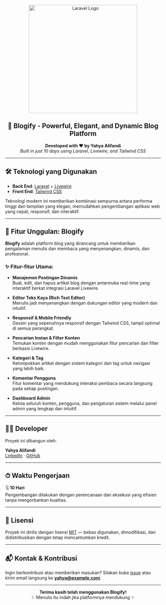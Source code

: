 <p align="center">
  <a href="https://laravel.com" target="_blank">
    <img src="https://raw.githubusercontent.com/laravel/art/master/logo-lockup/5%20SVG/2%20CMYK/1%20Full%20Color/laravel-logolockup-cmyk-red.svg" width="350" alt="Laravel Logo">
  </a>
</p>

<h2 align="center">🚀 Blogify - Powerful, Elegant, and Dynamic Blog Platform</h2>

<p align="center">
  <b>Developed with ❤️ by Yahya Alifandi</b><br>
  <i>Built in just 10 days using Laravel, Livewire, and Tailwind CSS</i>
</p>

---

## 🛠 Teknologi yang Digunakan

- **Back End**: [Laravel](https://laravel.com/) + [Livewire](https://laravel-livewire.com/)
- **Front End**: [Tailwind CSS](https://tailwindcss.com/)

Teknologi modern ini memberikan kombinasi sempurna antara performa tinggi dan tampilan yang elegan, memudahkan pengembangan aplikasi web yang cepat, responsif, dan interaktif.

---

## 🌟 Fitur Unggulan: Blogify

**Blogify** adalah platform blog yang dirancang untuk memberikan pengalaman menulis dan membaca yang menyenangkan, dinamis, dan profesional.

### ✨ Fitur-fitur Utama:

- **Manajemen Postingan Dinamis**  
  Buat, edit, dan hapus artikel blog dengan antarmuka real-time yang interaktif berkat integrasi Laravel Livewire.

- **Editor Teks Kaya (Rich Text Editor)**  
  Menulis jadi menyenangkan dengan dukungan editor yang modern dan intuitif.

- **Responsif & Mobile Friendly**  
  Desain yang sepenuhnya responsif dengan Tailwind CSS, tampil optimal di semua perangkat.

- **Pencarian Instan & Filter Konten**  
  Temukan konten dengan mudah menggunakan fitur pencarian dan filter berbasis Livewire.

- **Kategori & Tag**  
  Kelompokkan artikel dengan sistem kategori dan tag untuk navigasi yang lebih baik.

- **Komentar Pengguna**  
  Fitur komentar yang mendukung interaksi pembaca secara langsung pada setiap postingan.

- **Dashboard Admin**  
  Kelola seluruh konten, pengguna, dan pengaturan sistem melalui panel admin yang lengkap dan intuitif.

---

## 👨‍💻 Developer

Proyek ini dibangun oleh:

**Yahya Alifandi**  
[LinkedIn](https://www.linkedin.com/) · [GitHub](https://github.com/)

---

## ⏱ Waktu Pengerjaan

🗓 **10 Hari**  
Pengembangan dilakukan dengan perencanaan dan eksekusi yang efisien tanpa mengorbankan kualitas.

---

## 📄 Lisensi

Proyek ini dirilis dengan lisensi [MIT](https://opensource.org/licenses/MIT) — bebas digunakan, dimodifikasi, dan didistribusikan dengan tetap mencantumkan kredit.

---

## 📬 Kontak & Kontribusi

Ingin berkontribusi atau memberikan masukan? Silakan buka [issue](https://github.com/) atau kirim email langsung ke **yahya@example.com**.

---

<p align="center"><b>Terima kasih telah menggunakan Blogify!</b><br>✨ Menulis itu indah jika platformnya mendukung ✨</p>

